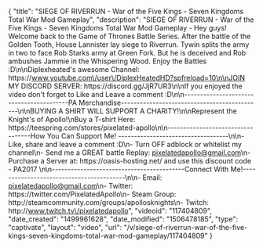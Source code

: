 {
    "title": "SIEGE OF RIVERRUN - War of the Five Kings - Seven Kingdoms Total War Mod Gameplay",
    "description": "SIEGE OF RIVERRUN - War of the Five Kings - Seven Kingdoms Total War Mod Gameplay - Hey guys! Welcome back to the Game of Thrones Battle Series. After the battle of the Golden Tooth, House Lannister lay siege to Riverrun.  Tywin splits the army in two to face Rob Starks army at Green Fork. But he is deceived and Rob ambushes Jammie in the Whispering Wood.  Enjoy the Battles :D\n\nDiplexheated's awesome Channel: https:\/\/www.youtube.com\/user\/DiplexHeatedHD?spfreload=10\n\nJOIN MY DISCORD SERVER: https:\/\/discord.gg\/JjR7UR3\n\nIf you enjoyed the video don't forget to Like and Leave a comment :D\n\n-----------------------------------------PA Merchandise---------------------------------------------\n\nBUYING A SHIRT WILL SUPPORT A CHARITY!\n\nRepresent the Knight's of Apollo!\nBuy a T-shirt Here: https:\/\/teespring.com\/stores\/pixelated-apollo\n\n----------------------------------How You Can Support Me! -----------------------------------\n\n- Like, share and leave a comment :D\n- Turn OFF adblock or whitelist my channel\n- Send me a GREAT battle Replay: pixelatedapollo@gmail.com\n- Purchase a Server at: https:\/\/oasis-hosting.net\/ and use this discount code - PA2017 \n\n------------------------------------------Connect With Me!-----------------------------------------\n\n- Email: pixelatedapollo@gmail.com\n- Twitter: https:\/\/twitter.com\/PixelatedApollo\n- Steam Group:  http:\/\/steamcommunity.com\/groups\/apollosknights\n- Twitch: http:\/\/www.twitch.tv\/pixelatedapollo",
    "videoid": "117404809",
    "date_created": "1499961628",
    "date_modified": "1506478185",
    "type": "captivate",
    "layout": "video",
    "url": "\/v\/siege-of-riverrun-war-of-the-five-kings-seven-kingdoms-total-war-mod-gameplay\/117404809"
}